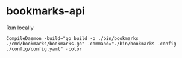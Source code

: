 # bookmarks-api

Run locally
```Shell
CompileDaemon -build="go build -o ./bin/bookmarks ./cmd/bookmarks/bookmarks.go" -command="./bin/bookmarks -config ./config/config.yaml" -color
```
